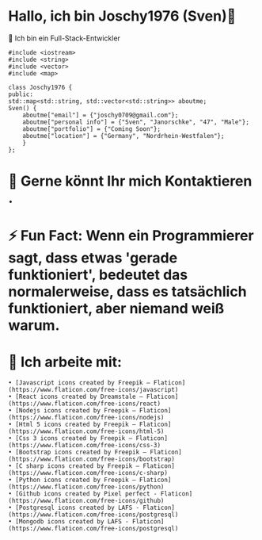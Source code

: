 # Hallo, ich bin Joschy1976 (Sven)👋



 Ich bin ein Full-Stack-Entwickler


    
    #include <iostream>
    #include <string>
    #include <vector>
    #include <map>

    class Joschy1976 {
    public:
    std::map<std::string, std::vector<std::string>> aboutme;
    Sven() {
        aboutme["email"] = {"joschy0709@gmail.com"};
        aboutme["personal info"] = {"Sven", "Janorschke", "47", "Male"};
        aboutme["portfolio"] = {"Coming Soon"};
        aboutme["location"] = {"Germany", "Nordrhein-Westfalen"};
        }
    };
# 💬 Gerne könnt Ihr mich Kontaktieren .

# ⚡ Fun Fact: Wenn ein Programmierer sagt, dass etwas 'gerade funktioniert', bedeutet das    	 	           normalerweise, dass es tatsächlich funktioniert, aber niemand weiß warum.

# 🤔 Ich arbeite mit:
   
    • [Javascript icons created by Freepik – Flaticon](https://www.flaticon.com/free-icons/javascript)
    • [React icons created by Dreamstale – Flaticon](https://www.flaticon.com/free-icons/react)
    • [Nodejs icons created by Freepik – Flaticon](https://www.flaticon.com/free-icons/nodejs)
    • [Html 5 icons created by Freepik – Flaticon](https://www.flaticon.com/free-icons/html-5)
    • [Css 3 icons created by Freepik – Flaticon](https://www.flaticon.com/free-icons/css-3)
    • [Bootstrap icons created by Freepik – Flaticon](https://www.flaticon.com/free-icons/bootstrap)
    • [C sharp icons created by Freepik – Flaticon](https://www.flaticon.com/free-icons/c-sharp)
    • [Python icons created by Freepik – Flaticon](https://www.flaticon.com/free-icons/python)
    • [Github icons created by Pixel perfect - Flaticon](https://www.flaticon.com/free-icons/github)
    • [Postgresql icons created by LAFS - Flaticon](https://www.flaticon.com/free-icons/postgresql)
    • [Mongodb icons created by LAFS - Flaticon](https://www.flaticon.com/free-icons/postgresql)



